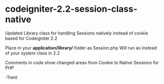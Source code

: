 codeigniter-2.2-session-class-native
====================================

Updated Library class for handling Sessions natively instead of cookie based for Codeigniter 2.2


Place in your <b>application/library/</b> folder as Session.php
Will run as instead of your system class in 2.2

Comments in code show changed areas from Cookie to Native Sessions for PHP

-Trent



